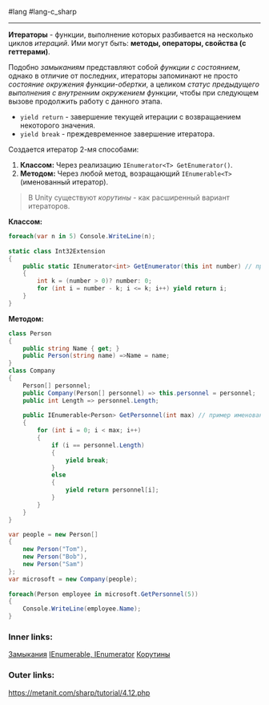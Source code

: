 #lang #lang-c_sharp 

---
**Итераторы** - функции, выполнение которых разбивается на несколько циклов *итераций*. 
Ими могут быть: **методы, операторы, свойства (с геттерами)**.

Подобно *замыканиям* представляют собой *функции с состоянием*, однако в отличие от последних, итераторы запоминают не просто *состояние окружения функции-обертки*, а целиком *статус предыдущего выполнения с внутренним окружением функции*, чтобы при следующем вызове продолжить работу с данного этапа.

- `yield return` - завершение текущей итерации с возвращаением некоторого значения.
- `yield break` - преждевременное завершение итератора.

Создается итератор 2-мя способами:
1. **Классом:** Через реализацию `IEnumerator<T> GetEnumerator()`.
2. **Методом:** Через любой метод, возращающий `IEnumerable<T>` (именованный итератор).

> В Unity существуют *корутины* - как расширенный вариант итераторов. 

**Классом:**

```csharp
foreach(var n in 5) Console.WriteLine(n);
 
static class Int32Extension
{
    public static IEnumerator<int> GetEnumerator(this int number) // пример метода расширения для int, превращающий все экзепмпляры типа в итераторы.
    {
        int k = (number > 0)? number: 0;
        for (int i = number - k; i <= k; i++) yield return i;
    }
}
```

**Методом:**

```csharp
class Person
{
    public string Name { get; }
    public Person(string name) =>Name = name;
}
class Company
{
    Person[] personnel;
    public Company(Person[] personnel) => this.personnel = personnel;
    public int Length => personnel.Length;
    
    public IEnumerable<Person> GetPersonnel(int max) // пример именованного итератора
    {
        for (int i = 0; i < max; i++)
        {
            if (i == personnel.Length)
            {
                yield break;
            }
            else
            {
                yield return personnel[i];
            }
        }
    }
}
```

```csharp
var people = new Person[]
{
    new Person("Tom"), 
    new Person("Bob"),
    new Person("Sam")
};
var microsoft = new Company(people);
 
foreach(Person employee in microsoft.GetPersonnel(5))
{
    Console.WriteLine(employee.Name);
}
```

### Inner links:
[Замыкания](1.%20Languages/C-sharp/0.%20Введение/2.%20Функции/Замыкания.md)
[IEnumerable, IEnumerator](1.%20Languages/C-sharp/0.%20Введение/3.%20Интерфейсы/IEnumerable,%20IEnumerator.md)
[Корутины](1.%20Languages/Unity/4.%20ВРЕМЯ%20И%20АССИНХРОННОСТЬ/Корутины.md)

### Outer links:
https://metanit.com/sharp/tutorial/4.12.php



